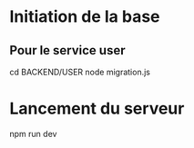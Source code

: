 # Initiation de la base
## Pour le service user
cd BACKEND/USER
node migration.js

# Lancement du serveur
npm run dev
